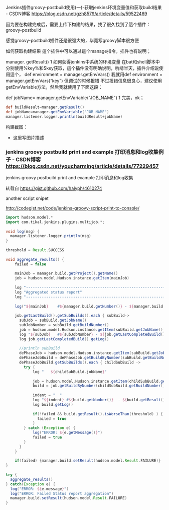 Jenkins插件groovy-postbuild使用(一)-获取jenkins环境变量值和获取build结果 - CSDN博客 https://blog.csdn.net/gzh8579/article/details/59522469

因为要在构建完成后，需要上传下构建的结果，找了很久找到了這个插件：groovy-postbuild

感觉groovy-postbuild插件还是很强大的，毕竟写groovy脚本很方便

如何获取构建结果 
這个插件中可以通过這个manage指令，插件也有说明；

manager. getResult()
1
如何获得jenkins中系统的环境变量 
在bat和shell脚本中分别使用%key%和$key获取，這个插件没有明确说明，吭哧半天，插件介绍说使用這个， 
def environment = manager.getEnvVars() 
我就用def environment = manager.getEnvVars(“key”) 但调试的时候报错 
不过报错信息很良心，建议使用getEnvVariable方法，然后我就使用了下面这段：

def jobName= manager.getEnvVariable("JOB_NAME")
1
完美，ok；

```groovy
def buildResult=manager.getResult()
def jobName=manager.getEnvVariable("JOB_NAME")
manager.listener.logger.println(buildResult+jobName)
```

构建截图： 
- 这里写图片描述

### jenkins groovy postbuild print and example 打印消息和log收集例子 - CSDN博客 https://blog.csdn.net/youcharming/article/details/77229457


jenkins groovy postbuild print and example 打印消息和log收集

转载自 https://gist.github.com/halyph/4610274

another script snipet

http://codegist.net/code/jenkins-groovy-script-print-to-console/



```groovy
import hudson.model.*  
import com.tikal.jenkins.plugins.multijob.*;  
  
void log(msg) {  
  manager.listener.logger.println(msg)  
}  
  
threshold = Result.SUCCESS  
  
void aggregate_results() {  
    failed = false  
  
    mainJob = manager.build.getProject().getName()  
    job = hudson.model.Hudson.instance.getItem(mainJob)  
  
    log "---------------------------------------------------------------------------------------------------------------"  
    log "Aggregated status report"  
    log "---------------------------------------------------------------------------------------------------------------"  
  
    log("${mainJob}    #${manager.build.getNumber()} - ${manager.build.getResult()}")  
  
    job.getLastBuild().getSubBuilds().each { subBuild->  
      subJob = subBuild.getJobName()   
      subJobNumber = subBuild.getBuildNumber()  
      job = hudson.model.Hudson.instance.getItem(subBuild.getJobName())  
      log "${subJob}   #${subJobNumber} - ${job.getLastCompletedBuild().getResult()}"  
      log job.getLastCompletedBuild().getLog()  
  
      //println subBuild  
      dePhaseJob = hudson.model.Hudson.instance.getItem(subBuild.getJobName())  
      dePhaseJobBuild = dePhaseJob.getBuildByNumber(subBuild.getBuildNumber())  
      dePhaseJobBuild.getSubBuilds().each { childSubBuild ->  
        try {  
            log "   ${childSubBuild.jobName}"  
  
            job = hudson.model.Hudson.instance.getItem(childSubBuild.getJobName())  
            build = job.getBuildByNumber(childSubBuild.getBuildNumber())  
  
            indent = "  "      
            log "${indent} #${build.getNumber()}  - ${build.getResult()}"   
            log build.getLog()  
  
            if(!failed && build.getResult().isWorseThan(threshold) ) {  
              failed = true  
            }  
        } catch (Exception e) {      
            log("ERROR: ${e.getMessage()}")  
            failed = true  
        }  
      }  
    }  
  
    if(failed) {manager.build.setResult(hudson.model.Result.FAILURE)}  
}  
  
try {  
  aggregate_results()  
} catch(Exception e) {  
  log("ERROR: ${e.message}")  
  log("ERROR: Failed Status report aggregation")  
  manager.build.setResult(hudson.model.Result.FAILURE)  
}  
```
